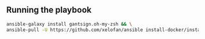 ## Running the playbook
```bash
ansible-galaxy install gantsign.oh-my-zsh && \
ansible-pull -U https://github.com/xelofan/ansible install-docker/install-docker.yml 
```